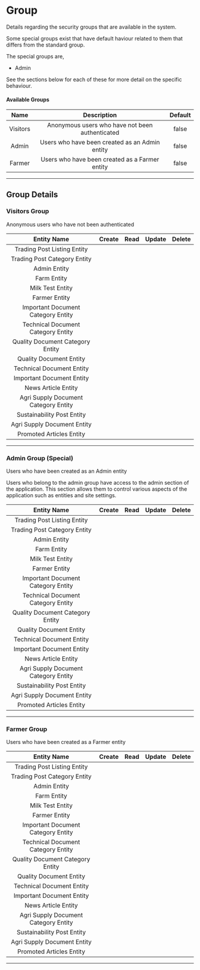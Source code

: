 # Group

Details regarding the security groups that are available in the system.

Some special groups exist that have default haviour related to them that differs from the standard group.

The special groups are,

- Admin

See the sections below for each of these for more detail on the specific behaviour.

#### Available Groups

|   Name   |                   Description                   | Default |
| :------: | :---------------------------------------------: | :-----: |
| Visitors | Anonymous users who have not been authenticated |  false  |
|  Admin   | Users who have been created as an Admin entity  |  false  |
|  Farmer  | Users who have been created as a Farmer entity  |  false  |

---

## Group Details

### Visitors Group

Anonymous users who have not been authenticated

|             Entity Name              |         Create          |          Read           |         Update          |         Delete          |
| :----------------------------------: | :---------------------: | :---------------------: | :---------------------: | :---------------------: |
|     Trading Post Listing Entity      | <i class="fa fa-times"> | <i class="fa fa-times"> | <i class="fa fa-times"> | <i class="fa fa-times"> |
|     Trading Post Category Entity     | <i class="fa fa-times"> | <i class="fa fa-times"> | <i class="fa fa-times"> | <i class="fa fa-times"> |
|             Admin Entity             | <i class="fa fa-times"> | <i class="fa fa-times"> | <i class="fa fa-times"> | <i class="fa fa-times"> |
|             Farm Entity              | <i class="fa fa-times"> | <i class="fa fa-times"> | <i class="fa fa-times"> | <i class="fa fa-times"> |
|           Milk Test Entity           | <i class="fa fa-times"> | <i class="fa fa-times"> | <i class="fa fa-times"> | <i class="fa fa-times"> |
|            Farmer Entity             | <i class="fa fa-times"> | <i class="fa fa-times"> | <i class="fa fa-times"> | <i class="fa fa-times"> |
|  Important Document Category Entity  | <i class="fa fa-times"> | <i class="fa fa-times"> | <i class="fa fa-times"> | <i class="fa fa-times"> |
|  Technical Document Category Entity  | <i class="fa fa-times"> | <i class="fa fa-times"> | <i class="fa fa-times"> | <i class="fa fa-times"> |
|   Quality Document Category Entity   | <i class="fa fa-times"> | <i class="fa fa-times"> | <i class="fa fa-times"> | <i class="fa fa-times"> |
|       Quality Document Entity        | <i class="fa fa-times"> | <i class="fa fa-times"> | <i class="fa fa-times"> | <i class="fa fa-times"> |
|      Technical Document Entity       | <i class="fa fa-times"> | <i class="fa fa-times"> | <i class="fa fa-times"> | <i class="fa fa-times"> |
|      Important Document Entity       | <i class="fa fa-times"> | <i class="fa fa-times"> | <i class="fa fa-times"> | <i class="fa fa-times"> |
|         News Article Entity          | <i class="fa fa-times"> | <i class="fa fa-times"> | <i class="fa fa-times"> | <i class="fa fa-times"> |
| Agri Supply Document Category Entity | <i class="fa fa-times"> | <i class="fa fa-times"> | <i class="fa fa-times"> | <i class="fa fa-times"> |
|      Sustainability Post Entity      | <i class="fa fa-times"> | <i class="fa fa-times"> | <i class="fa fa-times"> | <i class="fa fa-times"> |
|     Agri Supply Document Entity      | <i class="fa fa-times"> | <i class="fa fa-times"> | <i class="fa fa-times"> | <i class="fa fa-times"> |
|       Promoted Articles Entity       | <i class="fa fa-times"> | <i class="fa fa-times"> | <i class="fa fa-times"> | <i class="fa fa-times"> |

---

### Admin Group (Special)

Users who have been created as an Admin entity

Users who belong to the admin group have access to the admin section of the application. This section allows them to control various aspects of the application such as entities and site settings.

|             Entity Name              |         Create          |          Read           |         Update          |         Delete          |
| :----------------------------------: | :---------------------: | :---------------------: | :---------------------: | :---------------------: |
|     Trading Post Listing Entity      | <i class="fa fa-times"> | <i class="fa fa-times"> | <i class="fa fa-times"> | <i class="fa fa-times"> |
|     Trading Post Category Entity     | <i class="fa fa-times"> | <i class="fa fa-times"> | <i class="fa fa-times"> | <i class="fa fa-times"> |
|             Admin Entity             | <i class="fa fa-times"> | <i class="fa fa-times"> | <i class="fa fa-times"> | <i class="fa fa-times"> |
|             Farm Entity              | <i class="fa fa-times"> | <i class="fa fa-times"> | <i class="fa fa-times"> | <i class="fa fa-times"> |
|           Milk Test Entity           | <i class="fa fa-times"> | <i class="fa fa-times"> | <i class="fa fa-times"> | <i class="fa fa-times"> |
|            Farmer Entity             | <i class="fa fa-times"> | <i class="fa fa-times"> | <i class="fa fa-times"> | <i class="fa fa-times"> |
|  Important Document Category Entity  | <i class="fa fa-times"> | <i class="fa fa-times"> | <i class="fa fa-times"> | <i class="fa fa-times"> |
|  Technical Document Category Entity  | <i class="fa fa-times"> | <i class="fa fa-times"> | <i class="fa fa-times"> | <i class="fa fa-times"> |
|   Quality Document Category Entity   | <i class="fa fa-times"> | <i class="fa fa-times"> | <i class="fa fa-times"> | <i class="fa fa-times"> |
|       Quality Document Entity        | <i class="fa fa-times"> | <i class="fa fa-times"> | <i class="fa fa-times"> | <i class="fa fa-times"> |
|      Technical Document Entity       | <i class="fa fa-times"> | <i class="fa fa-times"> | <i class="fa fa-times"> | <i class="fa fa-times"> |
|      Important Document Entity       | <i class="fa fa-times"> | <i class="fa fa-times"> | <i class="fa fa-times"> | <i class="fa fa-times"> |
|         News Article Entity          | <i class="fa fa-times"> | <i class="fa fa-times"> | <i class="fa fa-times"> | <i class="fa fa-times"> |
| Agri Supply Document Category Entity | <i class="fa fa-times"> | <i class="fa fa-times"> | <i class="fa fa-times"> | <i class="fa fa-times"> |
|      Sustainability Post Entity      | <i class="fa fa-times"> | <i class="fa fa-times"> | <i class="fa fa-times"> | <i class="fa fa-times"> |
|     Agri Supply Document Entity      | <i class="fa fa-times"> | <i class="fa fa-times"> | <i class="fa fa-times"> | <i class="fa fa-times"> |
|       Promoted Articles Entity       | <i class="fa fa-times"> | <i class="fa fa-times"> | <i class="fa fa-times"> | <i class="fa fa-times"> |

---

### Farmer Group

Users who have been created as a Farmer entity

|             Entity Name              |         Create          |          Read           |         Update          |         Delete          |
| :----------------------------------: | :---------------------: | :---------------------: | :---------------------: | :---------------------: |
|     Trading Post Listing Entity      | <i class="fa fa-times"> | <i class="fa fa-times"> | <i class="fa fa-times"> | <i class="fa fa-times"> |
|     Trading Post Category Entity     | <i class="fa fa-times"> | <i class="fa fa-times"> | <i class="fa fa-times"> | <i class="fa fa-times"> |
|             Admin Entity             | <i class="fa fa-times"> | <i class="fa fa-times"> | <i class="fa fa-times"> | <i class="fa fa-times"> |
|             Farm Entity              | <i class="fa fa-times"> | <i class="fa fa-times"> | <i class="fa fa-times"> | <i class="fa fa-times"> |
|           Milk Test Entity           | <i class="fa fa-times"> | <i class="fa fa-times"> | <i class="fa fa-times"> | <i class="fa fa-times"> |
|            Farmer Entity             | <i class="fa fa-times"> | <i class="fa fa-times"> | <i class="fa fa-times"> | <i class="fa fa-times"> |
|  Important Document Category Entity  | <i class="fa fa-times"> | <i class="fa fa-times"> | <i class="fa fa-times"> | <i class="fa fa-times"> |
|  Technical Document Category Entity  | <i class="fa fa-times"> | <i class="fa fa-times"> | <i class="fa fa-times"> | <i class="fa fa-times"> |
|   Quality Document Category Entity   | <i class="fa fa-times"> | <i class="fa fa-times"> | <i class="fa fa-times"> | <i class="fa fa-times"> |
|       Quality Document Entity        | <i class="fa fa-times"> | <i class="fa fa-times"> | <i class="fa fa-times"> | <i class="fa fa-times"> |
|      Technical Document Entity       | <i class="fa fa-times"> | <i class="fa fa-times"> | <i class="fa fa-times"> | <i class="fa fa-times"> |
|      Important Document Entity       | <i class="fa fa-times"> | <i class="fa fa-times"> | <i class="fa fa-times"> | <i class="fa fa-times"> |
|         News Article Entity          | <i class="fa fa-times"> | <i class="fa fa-times"> | <i class="fa fa-times"> | <i class="fa fa-times"> |
| Agri Supply Document Category Entity | <i class="fa fa-times"> | <i class="fa fa-times"> | <i class="fa fa-times"> | <i class="fa fa-times"> |
|      Sustainability Post Entity      | <i class="fa fa-times"> | <i class="fa fa-times"> | <i class="fa fa-times"> | <i class="fa fa-times"> |
|     Agri Supply Document Entity      | <i class="fa fa-times"> | <i class="fa fa-times"> | <i class="fa fa-times"> | <i class="fa fa-times"> |
|       Promoted Articles Entity       | <i class="fa fa-times"> | <i class="fa fa-times"> | <i class="fa fa-times"> | <i class="fa fa-times"> |

---
